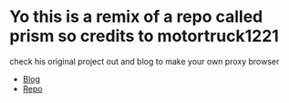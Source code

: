 # Yo this is a remix of a repo called prism so credits to motortruck1221
check his original project out and blog to make your own proxy browser
  - [Blog](https://motortruck1221.com/blog)
  - [Repo](https://github.com/MotorTruck1221/prism)
